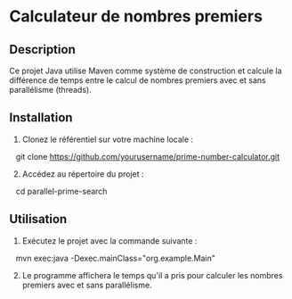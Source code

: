 # Calculateur de nombres premiers

## Description

Ce projet Java utilise Maven comme système de construction et calcule la différence de temps entre le calcul de nombres premiers avec et sans parallélisme (threads).

## Installation

1. Clonez le référentiel sur votre machine locale :

&nbsp;&nbsp; git clone https://github.com/yourusername/prime-number-calculator.git

2. Accédez au répertoire du projet :

&nbsp;&nbsp; cd parallel-prime-search

## Utilisation

1. Exécutez le projet avec la commande suivante :

&nbsp;&nbsp; mvn exec:java -Dexec.mainClass="org.example.Main"

2. Le programme affichera le temps qu'il a pris pour calculer les nombres premiers avec et sans parallélisme.
